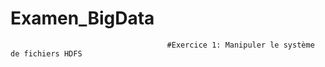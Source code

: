 # Examen_BigData
                                       #Exercice 1: Manipuler le système de fichiers HDFS  
